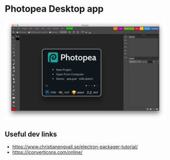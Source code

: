 # Photopea Desktop app

![Mac OS](./doc/mac_os.png)

## Useful dev links
- https://www.christianengvall.se/electron-packager-tutorial/
- https://iconverticons.com/online/
